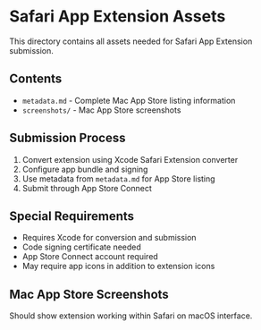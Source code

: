 # Safari App Extension Assets

This directory contains all assets needed for Safari App Extension submission.

## Contents
- `metadata.md` - Complete Mac App Store listing information
- `screenshots/` - Mac App Store screenshots

## Submission Process
1. Convert extension using Xcode Safari Extension converter
2. Configure app bundle and signing
3. Use metadata from `metadata.md` for App Store listing
4. Submit through App Store Connect

## Special Requirements
- Requires Xcode for conversion and submission
- Code signing certificate needed
- App Store Connect account required
- May require app icons in addition to extension icons

## Mac App Store Screenshots
Should show extension working within Safari on macOS interface.
